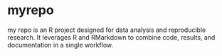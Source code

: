 # myrepo
my repo is an R project designed for data analysis and reproducible research.   It leverages R and RMarkdown to combine code, results, and documentation in a single workflow.

